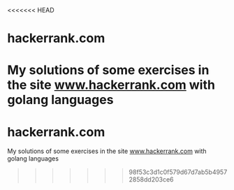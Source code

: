 <<<<<<< HEAD
# hackerrank.com
My solutions of some exercises in the site www.hackerrank.com with golang languages
=======
# hackerrank.com
My solutions of some exercises in the site www.hackerrank.com with golang languages
>>>>>>> 98f53c3d1c0f579d67d7ab5b49572858dd203ce6
